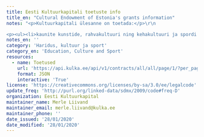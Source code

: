```yaml
---
title: Eesti Kultuurkapitali toetuste info
title_en: "Cultural Endowment of Estonia's grants information"
notes: "<p>Kultuurkapitali ülesanne on toetada:</p>\r\n

<p><ul><li>kaunite kunstide, rahvakultuuri ning kehakultuuri ja spordi edendamise, tutvustamise ja populariseerimise projekte</li>\r\n<li>loomingulisi ühendusi</li>\r\n<li>kultuuri- ja spordialaseid teadusuuringuid</li>\r\n<li>kunsti- ja sporditegelaste mälestuste jäädvustamist\r\n•kultuuri- või spordialal andekaid ja arenguvõimelisi isikuid ning võimaldada neile enesetäiendamist</li>\r\n<li>silmapaistnud kunsti- ja sporditegelasi (elutöötoetused) või nende surma puhul nende perekondi</li></ul></p>\r\n\r\n\r\n <p>Jaotiste loend:  <a href='https://api.kulka.ee/api/v1/allocations/name'>link</a></p>\r\n<p>Ekspertgruppide loend: <a href='https://api.kulka.ee/api/v1/classificators/expertgroup'>link</a></p>\r\n Sihtkapitalide loend: <a href='https://api.kulka.ee/api/v1/classificators/foundations'>link</a>\r\n<p>Taotluste otsing konkreetse jaotise alt sihtkapitalide järgi - näide: <a href='https://api.kulka.ee/api/v1/applications/foundations/rahvakultuuri%20sihtkapital?allocationName=6'>link</a></p>\r\n<p>Sama, ekspertgrupi järgi: <a href='https://api.kulka.ee/api/v1/applications/expertgroups/hiiumaa?allocationName=6'>link</a></p>\r\n   <p>Eralduste otsing sama loogika järgi - näiteks:  <a href='https://api.kulka.ee/api/v1/contracts/foundations/kirjanduse%20sihtkapital?allocationName=69'>link</a></p>\r\n<p>Kirjavahetuse päringus juurdepääsupäringu aluste loend: <a href='https://api.kulka.ee/api/v1/classificators/access'>link</a></p>\r\n <p>Kirjavahetuse päringusüksuste ja  sarjade loend: <a href='https://api.kulka.ee/api/v1/classificators/structure/letter'>link</a></p>\r\n<p>Kirjade enda päring - näiteks: <a href='https://api.kulka.ee/api/v1/doc/letters?unit=Saaremaa%20ekspertgrupp&direction=Sisse'>link</a></p>\r\n <p>Konkreetse kirja metaandmete ja manustatud faili päring - näiteks:  <a href='https://api.kulka.ee/api/v1/doc/letter/id/147488'>link</a> (failid ei pruugi olla enam kättesaadavad seoses vahepeal toimunud serveri kolimisega).</p>\r\n <p>Protokollide päringus üksuste ja sarjade loend: <a href='https://api.kulka.ee/api/v1/classificators/structure/protocol'>link</a></p>"
notes_en: ''
category: 'Haridus, kultuur ja sport'
category_en: 'Education, Culture and Sport'
resources:
  - name: Toetused
    url: 'https://api.kulka.ee/api/v1/contracts/all/all/page/1/?per_page=30&applicant=%&allocationName=&jsonp=parseResponse'
    format: JSON
    interactive: 'True'
license: 'https://creativecommons.org/licenses/by-sa/3.0/ee/legalcode'
update_freq: 'http://purl.org/linked-data/sdmx/2009/code#freq-D'
organization: Eesti Kultuurkapital
maintainer_name: Merle Liivand
maintainer_email: merle.liivand@kulka.ee
maintainer_phone: ''
date_issued: '28/01/2020'
date_modified: '28/01/2020'
---
```

